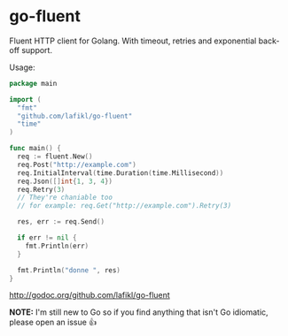 go-fluent
=========

Fluent HTTP client for Golang. With timeout, retries and exponential back-off support.

Usage:

```go
package main

import (
  "fmt"
  "github.com/lafikl/go-fluent"
  "time"
)

func main() {
  req := fluent.New()
  req.Post("http://example.com")
  req.InitialInterval(time.Duration(time.Millisecond))
  req.Json([]int{1, 3, 4})
  req.Retry(3)
  // They're chaniable too
  // for example: req.Get("http://example.com").Retry(3)

  res, err := req.Send()

  if err != nil {
    fmt.Println(err)
  }

  fmt.Println("donne ", res)
}

```

http://godoc.org/github.com/lafikl/go-fluent


**NOTE:** I'm still new to Go so if you find anything that isn't Go idiomatic, please open an issue :+1: